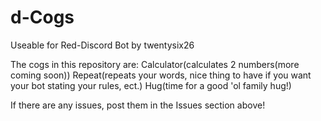 # d-Cogs
Useable for Red-Discord Bot by twentysix26

The cogs in this repository are:
Calculator(calculates 2 numbers(more coming soon))
Repeat(repeats your words, nice thing to have if you want your bot stating your rules, ect.)
Hug(time for a good 'ol family hug!)

If there are any issues, post them in the Issues section above!
